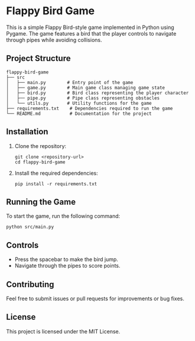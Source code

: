 # Flappy Bird Game

This is a simple Flappy Bird-style game implemented in Python using Pygame. The game features a bird that the player controls to navigate through pipes while avoiding collisions.

## Project Structure

```
flappy-bird-game
├── src
│   ├── main.py        # Entry point of the game
│   ├── game.py        # Main game class managing game state
│   ├── bird.py        # Bird class representing the player character
│   ├── pipe.py        # Pipe class representing obstacles
│   └── utils.py       # Utility functions for the game
├── requirements.txt    # Dependencies required to run the game
└── README.md           # Documentation for the project
```

## Installation

1. Clone the repository:
   ```
   git clone <repository-url>
   cd flappy-bird-game
   ```

2. Install the required dependencies:
   ```
   pip install -r requirements.txt
   ```

## Running the Game

To start the game, run the following command:
```
python src/main.py
```

## Controls

- Press the spacebar to make the bird jump.
- Navigate through the pipes to score points.

## Contributing

Feel free to submit issues or pull requests for improvements or bug fixes.

## License

This project is licensed under the MIT License.